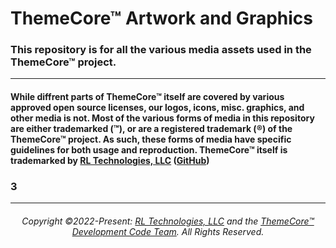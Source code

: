 # ThemeCore™ Artwork and Graphics

### This repository is for all the various media assets used in the ThemeCore™ project.

---

 #### While diffrent parts of ThemeCore™ itself are covered by various approved open source licenses, our logos, icons, misc. graphics, and other media is not. Most of the various forms of media in this repository are either trademarked (™), or are a registered trademark (®) of the ThemeCore™ project. As such, these forms of media have specific guidelines for both usage and reproduction. ThemeCore™ itself is trademarked by [RL Technologies, LLC](https://rltechsllc.com) ([GitHub](https://github.com/RLTechs))
####  

### 3
---
###### <center> Copyright ©2022-Present: [RL Technologies, LLC](https://rltechs.com) and the [ThemeCore™ Development Code Team](mailto:codeteam@themecore.org). All Rights Reserved. </center>
